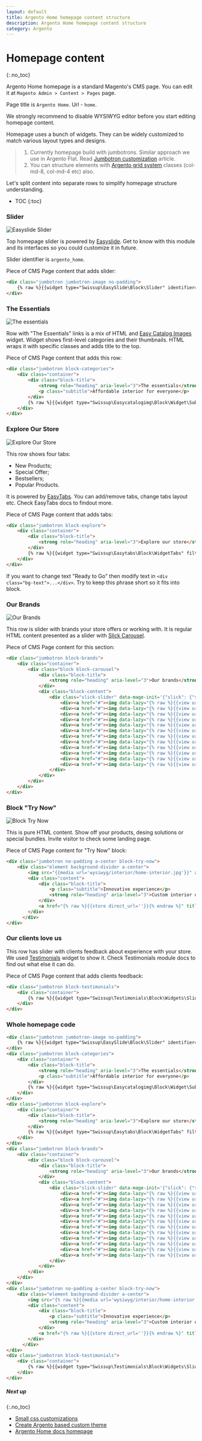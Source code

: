 ```yaml
---
layout: default
title: Argento Home homepage content structure
description: Argento Home homepage content structure
category: Argento
---
```


# Homepage content
{:.no_toc}

Argento Home homepage is a standard Magento's CMS page. You can edit it at
`Magento Admin > Content > Pages` page.

Page title is `Argento Home`. Url - `home`.

We strongly recommend to disable WYSIWYG editor before you start editing homepage content.

Homepage uses a bunch of widgets. They can be widely customized to
match various layout types and designs.

> 1. Currently homepage build with jumbotrons. Similar approach we use in Argento Flat. Read [Jumbotron customization](/m2/argento/flat/jumbotrons/) article.
> 2. You can structure elements with [Argento grid system](/m2/argento/customization/grid-system/) classes (col-md-8, col-md-4 etc) also.

Let's split content into separate rows to simplify homepage structure
understanding.

* TOC
{:toc}

### Slider

![Easyslide Slider](/images/m2/argento/home/home/slider.png)

Top homepage slider is powered by [Easyslide](/m2/extensions/easyslider/). Get to know with this module and its interfaces so you could customize it in future.

Slider identifier is `argento_home`.

Piece of CMS Page content that adds slider:

```html
<div class="jumbotron jumbotron-image no-padding">
    {% raw %}{{widget type="Swissup\EasySlide\Block\Slider" identifier="argento_home"}}{% endraw %}
</div>
```

### The Essentials

![The essentials](/images/m2/argento/home/home/the-essentials.png)

Row with "The Essentials" links is a mix of HTML and [Easy Catalog Images](/m2/extensions/easycatalogimages/) widget. Widget shows first-level categories and their thumbnails. HTML wraps it with specific classes and adds title to the top.

Piece of CMS Page content that adds this row:

```html
<div class="jumbotron block-categories">
    <div class="container">
        <div class="block-title">
            <strong role="heading" aria-level="3">The essentials</strong>
            <p class="subtitle">Affordable interior for everyone</p>
        </div>
        {% raw %}{{widget type="Swissup\Easycatalogimg\Block\Widget\SubcategoriesList" category_count="100" subcategory_count="0" column_count="3" show_image="1" image_width="320" image_height="320" template="Swissup_Easycatalogimg::list.phtml" hide_when_filter_is_used="0"}}{% endraw %}
    </div>
</div>
```

### Explore Our Store

![Explore Our Store](/images/m2/argento/home/home/explore-our-store.png)

This row shows four tabs:

  - New Products;
  - Special Offer;
  - Bestsellers;
  - Popular Products.

It is powered by [EasyTabs](/m2/extensions/easytabs/). You can add/remove tabs, change tabs layout etc. Check EasyTabs docs to findout more.

Piece of CMS Page content that adds tabs:

```html
<div class="jumbotron block-explore">
    <div class="container">
        <div class="block-title">
            <strong role="heading" aria-level="3">Explore our store</strong>
        </div>
        {% raw %}{{widget type="Swissup\Easytabs\Block\WidgetTabs" filter_tabs="new.products,special.offer,bestsellers,popular" tabs_layout="collapsed" template="Swissup_Easytabs::tabs.phtml"}}{% endraw %}
    </div>
</div>
```

If you want to change text "Ready to Go" then modify text in `<div class="bg-text">...</div>`. Try to keep this phrase short so it fits into block.


### Our Brands

![Our Brands](/images/m2/argento/home/home/our-brands.png)

This row is slider with brands your store offers or working with. It is regular HTML content presented as a slider with [Slick Carousel](m2/extensions/slick-carousel/).

Piece of CMS Page content for this section:

```html
<div class="jumbotron block-brands">
    <div class="container">
        <div class="block block-carousel">
            <div class="block-title">
                <strong role="heading" aria-level="3">Our brands</strong>
            </div>
            <div class="block-content">
                <div class="slick-slider" data-mage-init='{"slick": {"slidesToShow": 6, "slidesToScroll": 1, "dots": false, "autoplay": true, "swipeToSlide": true, "rows": 0, "lazyLoad": "ondemand", "responsive": [{"breakpoint": 768, "settings": {"slidesToShow": 4}}, {"breakpoint": 600, "settings": {"slidesToShow": 3}}, {"breakpoint": 480, "settings": {"slidesToShow": 2}}]}}'>
                    <div><a href="#"><img data-lazy="{% raw %}{{view url='images/brands/ancestry.png'}}{% endraw %}" alt="" width="200" height="78"/></a></div>
                    <div><a href="#"><img data-lazy="{% raw %}{{view url='images/brands/expedia.png'}}{% endraw %}" alt="" width="200" height="78"/></a></div>
                    <div><a href="#"><img data-lazy="{% raw %}{{view url='images/brands/skyscnr.png'}}{% endraw %}" alt="" width="200" height="78"/></a></div>
                    <div><a href="#"><img data-lazy="{% raw %}{{view url='images/brands/twtr.png'}}{% endraw %}" alt="" width="200" height="78"/></a></div>
                    <div><a href="#"><img data-lazy="{% raw %}{{view url='images/brands/uber.png'}}{% endraw %}" alt="" width="200" height="78"/></a></div>
                    <div><a href="#"><img data-lazy="{% raw %}{{view url='images/brands/viber.png'}}{% endraw %}" alt="" width="200" height="78"/></a></div>
                    <div><a href="#"><img data-lazy="{% raw %}{{view url='images/brands/ancestry.png'}}{% endraw %}" alt="" width="200" height="78"/></a></div>
                    <div><a href="#"><img data-lazy="{% raw %}{{view url='images/brands/expedia.png'}}{% endraw %}" alt="" width="200" height="78"/></a></div>
                    <div><a href="#"><img data-lazy="{% raw %}{{view url='images/brands/skyscnr.png'}}{% endraw %}" alt="" width="200" height="78"/></a></div>
                    <div><a href="#"><img data-lazy="{% raw %}{{view url='images/brands/twtr.png'}}{% endraw %}" alt="" width="200" height="78"/></a></div>
                    <div><a href="#"><img data-lazy="{% raw %}{{view url='images/brands/uber.png'}}{% endraw %}" alt="" width="200" height="78"/></a></div>
                    <div><a href="#"><img data-lazy="{% raw %}{{view url='images/brands/viber.png'}}{% endraw %}" alt="" width="200" height="78"/></a></div>
                </div>
            </div>
        </div>
    </div>
</div>
```

### Block "Try Now"

![Block Try Now](/images/m2/argento/home/home/try-now.png)

This is pure HTML content. Show off your products, desing solutions or special bundles. Invite visitor to check some landing page.

Piece of CMS Page content for "Try Now" block:

```html
<div class="jumbotron no-padding a-center block-try-now">
    <div class="element background-divider a-center">
        <img src="{{media url='wysiwyg/interior/home-interior.jpg'}}" alt="Interior Design" />
        <div class="content">
            <div class="block-title">
                <p class="subtitle">Innovative experience</p>
                <strong role="heading" aria-level="3">Custom interior design suggestions</strong>
            </div>
            <a href="{% raw %}{{store direct_url=''}}{% endraw %}" title="Try out now" class="action"><span>Try out now</span></a>
        </div>
      </div>
</div>
```

### Our clients love us

This row has slider with clients feedback about experience with your store. We used [Testimonials](/m2/extensions/testimonials/) widget to show it. Check Testimonials module docs to find out what else it can do.

Piece of CMS Page content that adds clients feedback:

```html
<div class="jumbotron block-testimonials">
    <div class="container">
        {% raw %}{{widget type="Swissup\Testimonials\Block\Widgets\Slider" items_number="6" title="Our clients love us" slides_to_show="3" show_rating="1"}}{% endraw %}
    </div>
</div>
```

### Whole homepage code

```html
<div class="jumbotron jumbotron-image no-padding">
    {% raw %}{{widget type="Swissup\EasySlide\Block\Slider" identifier="argento_home"}}{% endraw %}
</div>
<div class="jumbotron block-categories">
    <div class="container">
        <div class="block-title">
            <strong role="heading" aria-level="3">The essentials</strong>
            <p class="subtitle">Affordable interior for everyone</p>
        </div>
        {% raw %}{{widget type="Swissup\Easycatalogimg\Block\Widget\SubcategoriesList" category_count="100" subcategory_count="0" column_count="3" show_image="1" image_width="320" image_height="320" template="Swissup_Easycatalogimg::list.phtml" hide_when_filter_is_used="0"}}{% endraw %}
    </div>
</div>
<div class="jumbotron block-explore">
    <div class="container">
        <div class="block-title">
            <strong role="heading" aria-level="3">Explore our store</strong>
        </div>
        {% raw %}{{widget type="Swissup\Easytabs\Block\WidgetTabs" filter_tabs="new.products,special.offer,bestsellers,popular" tabs_layout="collapsed" template="Swissup_Easytabs::tabs.phtml"}}{% endraw %}
    </div>
</div>
<div class="jumbotron block-brands">
    <div class="container">
        <div class="block block-carousel">
            <div class="block-title">
                <strong role="heading" aria-level="3">Our brands</strong>
            </div>
            <div class="block-content">
                <div class="slick-slider" data-mage-init='{"slick": {"slidesToShow": 6, "slidesToScroll": 1, "dots": false, "autoplay": true, "swipeToSlide": true, "rows": 0, "lazyLoad": "ondemand", "responsive": [{"breakpoint": 768, "settings": {"slidesToShow": 4}}, {"breakpoint": 600, "settings": {"slidesToShow": 3}}, {"breakpoint": 480, "settings": {"slidesToShow": 2}}]}}'>
                    <div><a href="#"><img data-lazy="{% raw %}{{view url='images/brands/ancestry.png'}}{% endraw %}" alt="" width="200" height="78"/></a></div>
                    <div><a href="#"><img data-lazy="{% raw %}{{view url='images/brands/expedia.png'}}{% endraw %}" alt="" width="200" height="78"/></a></div>
                    <div><a href="#"><img data-lazy="{% raw %}{{view url='images/brands/skyscnr.png'}}{% endraw %}" alt="" width="200" height="78"/></a></div>
                    <div><a href="#"><img data-lazy="{% raw %}{{view url='images/brands/twtr.png'}}{% endraw %}" alt="" width="200" height="78"/></a></div>
                    <div><a href="#"><img data-lazy="{% raw %}{{view url='images/brands/uber.png'}}{% endraw %}" alt="" width="200" height="78"/></a></div>
                    <div><a href="#"><img data-lazy="{% raw %}{{view url='images/brands/viber.png'}}{% endraw %}" alt="" width="200" height="78"/></a></div>
                    <div><a href="#"><img data-lazy="{% raw %}{{view url='images/brands/ancestry.png'}}{% endraw %}" alt="" width="200" height="78"/></a></div>
                    <div><a href="#"><img data-lazy="{% raw %}{{view url='images/brands/expedia.png'}}{% endraw %}" alt="" width="200" height="78"/></a></div>
                    <div><a href="#"><img data-lazy="{% raw %}{{view url='images/brands/skyscnr.png'}}{% endraw %}" alt="" width="200" height="78"/></a></div>
                    <div><a href="#"><img data-lazy="{% raw %}{{view url='images/brands/twtr.png'}}{% endraw %}" alt="" width="200" height="78"/></a></div>
                    <div><a href="#"><img data-lazy="{% raw %}{{view url='images/brands/uber.png'}}{% endraw %}" alt="" width="200" height="78"/></a></div>
                    <div><a href="#"><img data-lazy="{% raw %}{{view url='images/brands/viber.png'}}{% endraw %}" alt="" width="200" height="78"/></a></div>
                </div>
            </div>
        </div>
    </div>
</div>
<div class="jumbotron no-padding a-center block-try-now">
    <div class="element background-divider a-center">
        <img src="{% raw %}{{media url='wysiwyg/interior/home-interior.jpg'}}{% endraw %}" alt="Interior Design" />
        <div class="content">
            <div class="block-title">
                <p class="subtitle">Innovative experience</p>
                <strong role="heading" aria-level="3">Custom interior design suggestions</strong>
            </div>
            <a href="{% raw %}{{store direct_url=''}}{% endraw %}" title="Try out now" class="action"><span>Try out now</span></a>
        </div>
      </div>
</div>
<div class="jumbotron block-testimonials">
    <div class="container">
        {% raw %}{{widget type="Swissup\Testimonials\Block\Widgets\Slider" items_number="6" title="Our clients love us" slides_to_show="3" show_rating="1"}}{% endraw %}
    </div>
</div>
```

##### Next up
{:.no_toc}

- [Small css customizations](/m2/argento/customization/custom-css/)
- [Create Argento based custom theme](/m2/argento/customization/custom-theme/)
- [Argento Home docs homepage](/m2/argento/home/)
